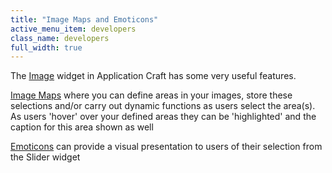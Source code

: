 ```yaml
---
title: "Image Maps and Emoticons"
active_menu_item: developers
class_name: developers
full_width: true
---
```



The [Image](../../../widget-properties-events/common/image) widget in Application Craft has some very useful features.

[Image Maps](image-maps) where you can define areas in your images, store these selections and/or carry out dynamic functions as users select the area(s). As users 'hover' over your defined areas they can be 'highlighted' and the caption for this area shown as well

[Emoticons](emoticons) can provide a visual presentation to users of their selection from the Slider widget

